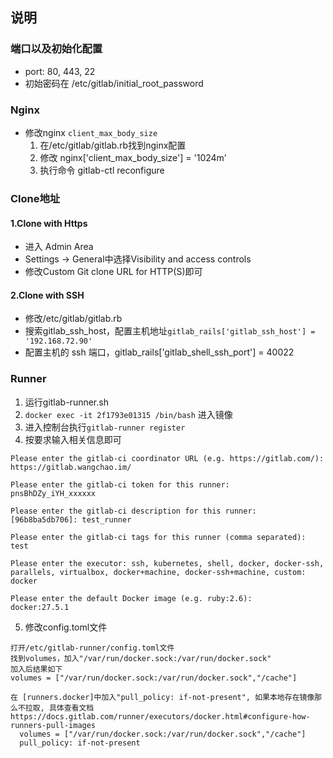 ## 说明

### 端口以及初始化配置
  * port: 80, 443, 22
  * 初始密码在 /etc/gitlab/initial_root_password

### Nginx
  * 修改nginx `client_max_body_size`
    1. 在/etc/gitlab/gitlab.rb找到nginx配置
    2. 修改 nginx['client_max_body_size'] = '1024m'
    3. 执行命令 gitlab-ctl reconfigure

### Clone地址
#### 1.Clone with Https
  * 进入 Admin Area
  * Settings -> General中选择Visibility and access controls
  * 修改Custom Git clone URL for HTTP(S)即可

#### 2.Clone with SSH
  * 修改/etc/gitlab/gitlab.rb
  * 搜索gitlab_ssh_host，配置主机地址`gitlab_rails['gitlab_ssh_host'] = '192.168.72.90'`
  * 配置主机的 ssh 端口，gitlab_rails['gitlab_shell_ssh_port'] = 40022


### Runner
  1. 运行gitlab-runner.sh
  2. `docker exec -it 2f1793e01315 /bin/bash` 进入镜像
  3. 进入控制台执行`gitlab-runner register`
  4. 按要求输入相关信息即可
  ```
  Please enter the gitlab-ci coordinator URL (e.g. https://gitlab.com/):
  https://gitlab.wangchao.im/

  Please enter the gitlab-ci token for this runner:
  pnsBhDZy_iYH_xxxxxx

  Please enter the gitlab-ci description for this runner:
  [96b8ba5db706]: test_runner

  Please enter the gitlab-ci tags for this runner (comma separated):
  test

  Please enter the executor: ssh, kubernetes, shell, docker, docker-ssh, parallels, virtualbox, docker+machine, docker-ssh+machine, custom:
  docker

  Please enter the default Docker image (e.g. ruby:2.6):
  docker:27.5.1

  ```
  5. 修改config.toml文件
  ```
  打开/etc/gitlab-runner/config.toml文件
  找到volumes，加入"/var/run/docker.sock:/var/run/docker.sock"
  加入后结果如下
  volumes = ["/var/run/docker.sock:/var/run/docker.sock","/cache"]

  在 [runners.docker]中加入"pull_policy: if-not-present", 如果本地存在镜像那么不拉取, 具体查看文档https://docs.gitlab.com/runner/executors/docker.html#configure-how-runners-pull-images
    volumes = ["/var/run/docker.sock:/var/run/docker.sock","/cache"]
    pull_policy: if-not-present
  ```
